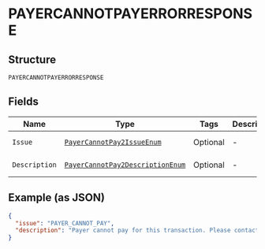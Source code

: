 
# PAYERCANNOTPAYERRORRESPONSE

## Structure

`PAYERCANNOTPAYERRORRESPONSE`

## Fields

| Name | Type | Tags | Description | Getter | Setter |
|  --- | --- | --- | --- | --- | --- |
| `Issue` | [`PayerCannotPay2IssueEnum`](../../doc/models/payer-cannot-pay-2-issue-enum.md) | Optional | - | PayerCannotPay2IssueEnum getIssue() | setIssue(PayerCannotPay2IssueEnum issue) |
| `Description` | [`PayerCannotPay2DescriptionEnum`](../../doc/models/payer-cannot-pay-2-description-enum.md) | Optional | - | PayerCannotPay2DescriptionEnum getDescription() | setDescription(PayerCannotPay2DescriptionEnum description) |

## Example (as JSON)

```json
{
  "issue": "PAYER_CANNOT_PAY",
  "description": "Payer cannot pay for this transaction. Please contact the payer to find other ways to pay for this transaction."
}
```

